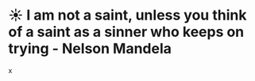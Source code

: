 # ☀️ I am not a saint, unless you think of a saint as a sinner who keeps on trying - Nelson Mandela
x